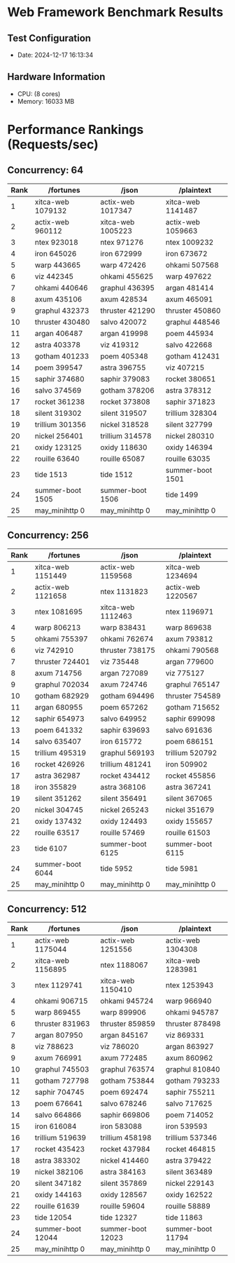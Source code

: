 # Web Framework Benchmark Results

## Test Configuration

- Date: 2024-12-17 16:13:34
## Hardware Information
- CPU:  (8 cores)
- Memory: 16033 MB

# Performance Rankings (Requests/sec)

## Concurrency: 64

| Rank | /fortunes | /json | /plaintext |
|------|-----------------|-----------------|-----------------|
|    1 | xitca-web   1079132 | actix-web   1017347 | xitca-web   1141487 |
|    2 | actix-web    960112 | xitca-web   1005223 | actix-web   1059663 |
|    3 | ntex         923018 | ntex         971276 | ntex        1009232 |
|    4 | iron         645026 | iron         672999 | iron         673672 |
|    5 | warp         443665 | warp         472426 | ohkami       507568 |
|    6 | viz          442345 | ohkami       455625 | warp         497622 |
|    7 | ohkami       440646 | graphul      436395 | argan        481414 |
|    8 | axum         435106 | axum         428534 | axum         465091 |
|    9 | graphul      432373 | thruster     421290 | thruster     450860 |
|   10 | thruster     430480 | salvo        420072 | graphul      448546 |
|   11 | argan        406487 | argan        419998 | poem         445934 |
|   12 | astra        403378 | viz          419312 | salvo        422668 |
|   13 | gotham       401233 | poem         405348 | gotham       412431 |
|   14 | poem         399547 | astra        396755 | viz          407215 |
|   15 | saphir       374680 | saphir       379083 | rocket       380651 |
|   16 | salvo        374569 | gotham       378206 | astra        378312 |
|   17 | rocket       361238 | rocket       373808 | saphir       371823 |
|   18 | silent       319302 | silent       319507 | trillium     328304 |
|   19 | trillium     301356 | nickel       318528 | silent       327799 |
|   20 | nickel       256401 | trillium     314578 | nickel       280310 |
|   21 | oxidy        123125 | oxidy        118630 | oxidy        146394 |
|   22 | rouille       63640 | rouille       65087 | rouille       63035 |
|   23 | tide           1513 | tide           1512 | summer-boot      1501 |
|   24 | summer-boot      1505 | summer-boot      1506 | tide           1499 |
|   25 | may_minihttp         0 | may_minihttp         0 | may_minihttp         0 |

## Concurrency: 256

| Rank | /fortunes | /json | /plaintext |
|------|-----------------|-----------------|-----------------|
|    1 | xitca-web   1151449 | actix-web   1159568 | xitca-web   1234694 |
|    2 | actix-web   1121658 | ntex        1131823 | actix-web   1220567 |
|    3 | ntex        1081695 | xitca-web   1112463 | ntex        1196971 |
|    4 | warp         806213 | warp         838431 | warp         869638 |
|    5 | ohkami       755397 | ohkami       762674 | axum         793812 |
|    6 | viz          742910 | thruster     738175 | ohkami       790568 |
|    7 | thruster     724401 | viz          735448 | argan        779600 |
|    8 | axum         714756 | argan        727089 | viz          775127 |
|    9 | graphul      702034 | axum         724746 | graphul      765147 |
|   10 | gotham       682929 | gotham       694496 | thruster     754589 |
|   11 | argan        680955 | poem         657262 | gotham       715652 |
|   12 | saphir       654973 | salvo        649952 | saphir       699098 |
|   13 | poem         641332 | saphir       639693 | salvo        691636 |
|   14 | salvo        635407 | iron         615772 | poem         686151 |
|   15 | trillium     495319 | graphul      569193 | trillium     520792 |
|   16 | rocket       426926 | trillium     481241 | iron         509902 |
|   17 | astra        362987 | rocket       434412 | rocket       455856 |
|   18 | iron         355829 | astra        368106 | astra        367241 |
|   19 | silent       351262 | silent       356491 | silent       367065 |
|   20 | nickel       304745 | nickel       265243 | nickel       351679 |
|   21 | oxidy        137432 | oxidy        124493 | oxidy        155657 |
|   22 | rouille       63517 | rouille       57469 | rouille       61503 |
|   23 | tide           6107 | summer-boot      6125 | summer-boot      6115 |
|   24 | summer-boot      6044 | tide           5952 | tide           5981 |
|   25 | may_minihttp         0 | may_minihttp         0 | may_minihttp         0 |

## Concurrency: 512

| Rank | /fortunes | /json | /plaintext |
|------|-----------------|-----------------|-----------------|
|    1 | actix-web   1175044 | actix-web   1251556 | actix-web   1304308 |
|    2 | xitca-web   1156895 | ntex        1188067 | xitca-web   1283981 |
|    3 | ntex        1129741 | xitca-web   1150410 | ntex        1253943 |
|    4 | ohkami       906715 | ohkami       945724 | warp         966940 |
|    5 | warp         869455 | warp         899906 | ohkami       945787 |
|    6 | thruster     831963 | thruster     859859 | thruster     878498 |
|    7 | argan        807950 | argan        845167 | viz          869331 |
|    8 | viz          788623 | viz          786020 | argan        863927 |
|    9 | axum         766991 | axum         772485 | axum         860962 |
|   10 | graphul      745503 | graphul      763574 | graphul      810840 |
|   11 | gotham       727798 | gotham       753844 | gotham       793233 |
|   12 | saphir       704745 | poem         692474 | saphir       755211 |
|   13 | poem         676641 | salvo        678246 | salvo        717625 |
|   14 | salvo        664866 | saphir       669806 | poem         714052 |
|   15 | iron         616084 | iron         583088 | iron         539593 |
|   16 | trillium     519639 | trillium     458198 | trillium     537346 |
|   17 | rocket       435423 | rocket       437984 | rocket       464815 |
|   18 | astra        383302 | nickel       414460 | astra        379422 |
|   19 | nickel       382106 | astra        384163 | silent       363489 |
|   20 | silent       347182 | silent       357869 | nickel       229143 |
|   21 | oxidy        144163 | oxidy        128567 | oxidy        162522 |
|   22 | rouille       61639 | rouille       59604 | rouille       58889 |
|   23 | tide          12054 | tide          12327 | tide          11863 |
|   24 | summer-boot     12044 | summer-boot     12023 | summer-boot     11794 |
|   25 | may_minihttp         0 | may_minihttp         0 | may_minihttp         0 |
